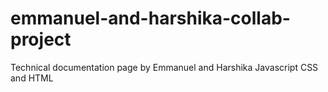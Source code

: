 # emmanuel-and-harshika-collab-project
Technical documentation page by Emmanuel and Harshika
Javascript CSS and HTML
